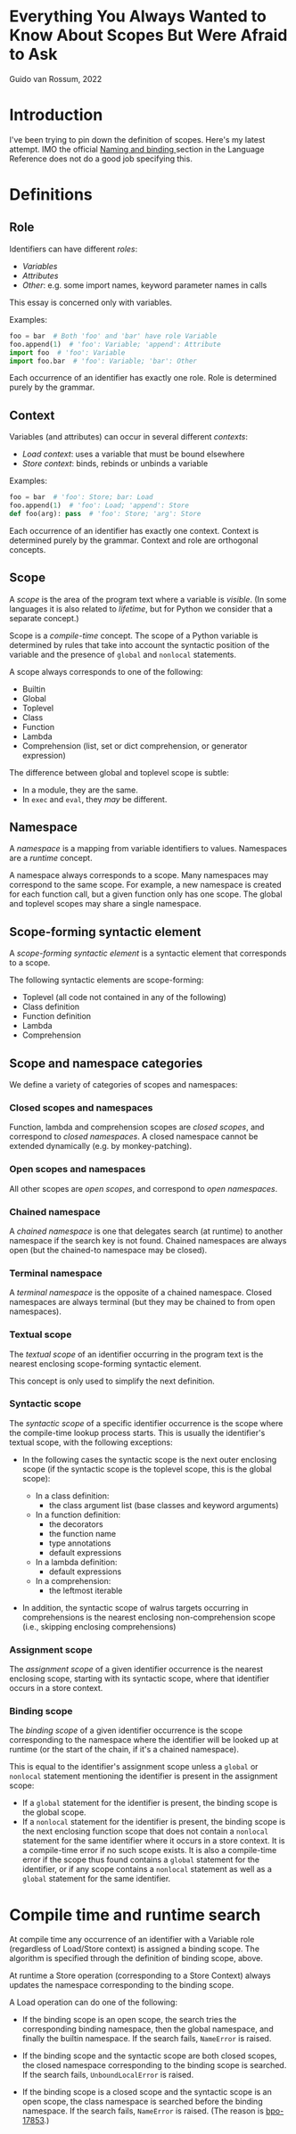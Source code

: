 # Everything You Always Wanted to Know About Scopes But Were Afraid to Ask

Guido van Rossum, 2022

# Introduction

I've been trying to pin down the definition of scopes.
Here's my latest attempt.
IMO the official
[Naming and binding
](https://docs.python.org/3/reference/executionmodel.html#naming-and-binding)
section in the Language Reference does not do a good job specifying this.

# Definitions

## Role

Identifiers can have different _roles_:

- _Variables_
- _Attributes_
- _Other_: e.g. some import names, keyword parameter names in calls

This essay is concerned only with variables.

Examples:

```py
foo = bar  # Both 'foo' and 'bar' have role Variable
foo.append(1)  # 'foo': Variable; 'append': Attribute
import foo  # 'foo': Variable
import foo.bar  # 'foo': Variable; 'bar': Other
```

Each occurrence of an identifier has exactly one role.
Role is determined purely by the grammar.

## Context

Variables (and attributes) can occur in several different _contexts_:

- _Load context_: uses a variable that must be bound elsewhere
- _Store context_: binds, rebinds or unbinds a variable

Examples:

```py
foo = bar  # 'foo': Store; bar: Load
foo.append(1)  # 'foo': Load; 'append': Store
def foo(arg): pass  # 'foo': Store; 'arg': Store
```

Each occurrence of an identifier has exactly one context.
Context is determined purely by the grammar.
Context and role are orthogonal concepts.

## Scope

A _scope_ is the area of the program text where a variable is _visible_.
(In some languages it is also related to _lifetime_,
but for Python we consider that a separate concept.)

Scope is a _compile-time_ concept.
The scope of a Python variable is determined by rules
that take into account the syntactic position of the variable
and the presence of `global` and `nonlocal` statements.

A scope always corresponds to one of the following:

- Builtin
- Global
- Toplevel
- Class
- Function
- Lambda
- Comprehension (list, set or dict comprehension, or generator expression)

The difference between global and toplevel scope is subtle:

- In a module, they are the same.
- In `exec` and `eval`, they *may* be different.

## Namespace

A _namespace_ is a mapping from variable identifiers to values.
Namespaces are a _runtime_ concept.

A namespace always corresponds to a scope.
Many namespaces may correspond to the same scope.
For example, a new namespace is created for each function call,
but a given function only has one scope.
The global and toplevel scopes may share a single namespace.

## Scope-forming syntactic element

A _scope-forming syntactic element_ is a syntactic element
that corresponds to a scope.

The following syntactic elements are scope-forming:

- Toplevel (all code not contained in any of the following)
- Class definition
- Function definition
- Lambda
- Comprehension

## Scope and namespace categories

We define a variety of categories of scopes and namespaces:

### Closed scopes and namespaces

Function, lambda and comprehension scopes are _closed scopes_,
and correspond to _closed namespaces_.
A closed namespace cannot be extended dynamically
(e.g. by monkey-patching).

### Open scopes and namespaces

All other scopes are _open scopes_, and correspond to _open namespaces_.

### Chained namespace

A _chained namespace_ is one that delegates search (at runtime)
to another namespace if the search key is not found.
Chained namespaces are always open
(but the chained-to namespace may be closed).

### Terminal namespace

A _terminal namespace_ is the opposite of a chained namespace.
Closed namespaces are always terminal
(but they may be chained to from open namespaces).

### Textual scope

The _textual scope_ of an identifier occurring in the program text is
the nearest enclosing scope-forming syntactic element.

This concept is only used to simplify the next definition.

### Syntactic scope

The _syntactic scope_ of a specific identifier occurrence is
the scope where the compile-time lookup process starts.
This is usually the identifier's textual scope,
with the following exceptions:

- In the following cases the syntactic scope is
  the next outer enclosing scope
  (if the syntactic scope is the toplevel scope,
  this is the global scope):

  - In a class definition:
    - the class argument list (base classes and keyword arguments)
  - In a function definition:
    - the decorators
    - the function name
    - type annotations
    - default expressions
  - In a lambda definition:
    - default expressions
  - In a comprehension:
    - the leftmost iterable

- In addition, the syntactic scope of
  walrus targets occurring in comprehensions
  is the nearest enclosing non-comprehension scope
  (i.e., skipping enclosing comprehensions)

### Assignment scope

The _assignment scope_ of a given identifier occurrence is
the nearest enclosing scope, starting with its syntactic scope,
where that identifier occurs in a store context.

### Binding scope

The _binding scope_ of a given identifier occurrence is
the scope corresponding to the namespace where the identifier
will be looked up at runtime (or the start of the chain,
if it's a chained namespace).

This is equal to the identifier's assignment scope
unless a `global` or `nonlocal` statement mentioning the identifier
is present in the assignment scope:

- If a `global` statement for the identifier is present,
  the binding scope is the global scope.
- If a `nonlocal` statement for the identifier is present,
  the binding scope is the next enclosing function scope
  that does not contain a `nonlocal` statement
  for the same identifier
  where it occurs in a store context.
  It is a compile-time error if no such scope exists.
  It is also a compile-time error if the scope thus found
  contains a `global` statement for the identifier,
  or if any scope contains a `nonlocal` statement
  as well as a `global` statement for the same identifier.

# Compile time and runtime search

At compile time any occurrence of an identifier with a Variable role
(regardless of Load/Store context) is assigned a binding scope.
The algorithm is specified through the definition of binding scope,
above.

At runtime a Store operation (corresponding to a Store Context)
always updates the namespace corresponding to the binding scope.

A Load operation can do one of the following:

- If the binding scope is an open scope,
  the search tries the corresponding binding namespace,
  then the global namespace, and finally the builtin namespace.
  If the search fails, `NameError` is raised.

- If the binding scope and the syntactic scope are both closed scopes,
  the closed namespace corresponding to the binding scope is searched.
  If the search fails, `UnboundLocalError` is raised.

- If the binding scope is a closed scope
  and the syntactic scope is an open scope,
  the class namespace is searched before the binding namespace.
  If the search fails, `NameError` is raised.
  (The reason is [bpo-17853](https://bugs.python.org/issue17853).)

